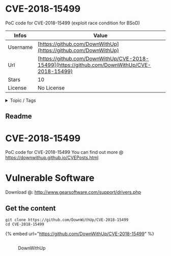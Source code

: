 # CVE-2018-15499

PoC code for CVE-2018-15499 (exploit race condition for BSoD)

| Infos    | Value                                                              |
| -------- | -------------------------------------------------------------------|
| Username | [https://github.com/DownWithUp](https://github.com/DownWithUp) |
| Url      | [https://github.com/DownWithUp/CVE-2018-15499](https://github.com/DownWithUp/CVE-2018-15499)                                               |
| Stars    | 10                                                          |
| License  | No License                                                        |

<details>

<summary>Topic / Tags</summary>

* bsod* cve* drivers* exploit* exploit-development* winapi

</details>

## Readme

# CVE-2018-15499
PoC code for CVE-2018-15499
You can find out more @ https://downwithup.github.io/CVEPosts.html
# Vulnerable Software
Download @: http://www.gearsoftware.com/support/drivers.php



## Get the content

```
git clone https://github.com/DownWithUp/CVE-2018-15499
cd CVE-2018-15499
```

{% embed url="https://github.com/DownWithUp/CVE-2018-15499" %}

<figure><img src="https://avatars.githubusercontent.com/u/16905064?v=4" alt=""><figcaption><p>DownWithUp</p></figcaption></figure>

